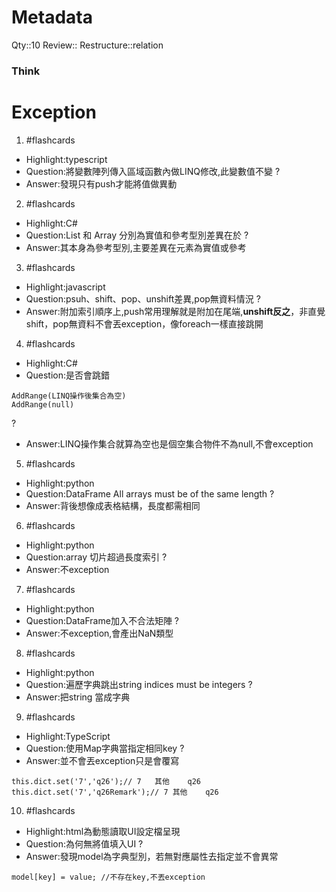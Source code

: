 # Metadata
Qty::10
Review::
Restructure::relation

### Think




# Exception

1. #flashcards 
- Highlight:typescript
- Question:將變數陣列傳入區域函數內做LINQ修改,此變數值不變
?
- Answer:發現只有push才能將值做異動

2. #flashcards 
- Highlight:C#
- Question:List 和 Array 分別為實值和參考型別差異在於
?
- Answer:其本身為參考型別,主要差異在元素為實值或參考

3. #flashcards 
- Highlight:javascript
- Question:psuh、shift、pop、unshift差異,pop無資料情況
?
- Answer:附加索引順序上,push常用理解就是附加在尾端,**unshift反之**，非直覺shift，pop無資料不會丟exception，像foreach一樣直接跳開


4. #flashcards 
- Highlight:C#
- Question:是否會跳錯
```
AddRange(LINQ操作後集合為空)
AddRange(null)
```
?
- Answer:LINQ操作集合就算為空也是個空集合物件不為null,不會exception

5. #flashcards 
- Highlight:python
- Question:DataFrame All arrays must be of the same length
?
- Answer:背後想像成表格結構，長度都需相同

6. #flashcards 
- Highlight:python
- Question:array 切片超過長度索引
?
- Answer:不exception

7. #flashcards 
- Highlight:python
- Question:DataFrame加入不合法矩陣
?
- Answer:不exception,會產出NaN類型

8. #flashcards 
- Highlight:python
- Question:遍歷字典跳出string indices must be integers
?
- Answer:把string 當成字典

9. #flashcards 
- Highlight:TypeScript
- Question:使用Map字典當指定相同key
?
- Answer:並不會丟exception只是會覆寫
```
this.dict.set('7','q26');// 7	其他    q26
this.dict.set('7','q26Remark');// 7	其他    q26
```

10. #flashcards 
- Highlight:html為動態讀取UI設定檔呈現
- Question:為何無將值填入UI
?
- Answer:發現model為字典型別，若無對應屬性去指定並不會異常
```
model[key] = value; //不存在key,不丟exception 
```
